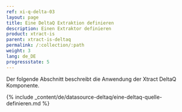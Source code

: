 ```yaml
---
ref: xi-q-delta-03
layout: page
title: Eine DeltaQ Extraktion definieren
description: Einen Extraktor definieren
product: xtract-is
parent: xtract-is-deltaq
permalink: /:collection/:path
weight: 3
lang: de_DE
progressstate: 5
---
```

Der folgende Abschnitt beschreibt die Anwendung der Xtract DeltaQ Komponente.

{% include _content/de/datasource-deltaq/eine-deltaq-quelle-definieren.md %}

